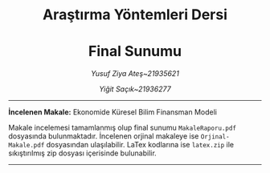 <h1 align="center">Araştırma Yöntemleri Dersi</h1>
<h1 align="center">Final Sunumu</h1>

<p align="center"><i>Yusuf Ziya Ateş~21935621</i></p>
<p align="center"><i>Yiğit Saçık~21936277</i></p>

<hr>

**İncelenen Makale:** Ekonomide Küresel Bilim Finansman Modeli

Makale incelemesi tamamlanmış olup final sunumu `MakaleRaporu.pdf` dosyasında bulunmaktadır. İncelenen orjinal makaleye ise `Orjinal-Makale.pdf` dosyasından ulaşılabilir. LaTex kodlarına ise `latex.zip` ile sıkıştırılmış zip dosyası içerisinde bulunabilir.

<hr>